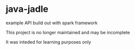 # java-jadle
example API build out with spark framework

This project is no longer maintained and may be incomplete

It was inteded for learning purposes only
